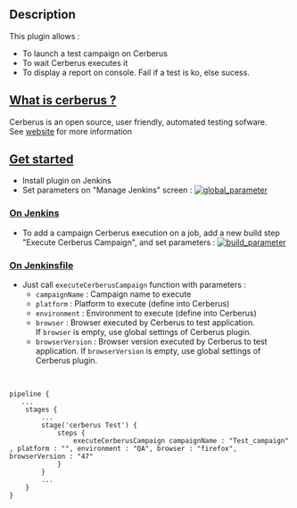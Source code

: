 ## Description

This plugin allows :

-   To launch a test campaign on Cerberus
-   To wait Cerberus executes it
-   To display a report on console. Fail if a test is ko, else sucess.

## [What is cerberus ?](https://github.com/cerberustesting/cerberus-jenkins-plugin#what-is-cerberus-)

Cerberus is an open source, user friendly, automated testing sofware.
See [website](https://www.cerberus-testing.org/) for more information

## [Get started](https://github.com/cerberustesting/cerberus-jenkins-plugin#get-started)

-   Install plugin on Jenkins
-   Set parameters on "Manage Jenkins" screen
    : [![global\_parameter](https://github.com/cerberustesting/cerberus-jenkins-plugin/raw/master/docs/global_parameter.png)](https://github.com/cerberustesting/cerberus-jenkins-plugin/blob/master/docs/global_parameter.png)

### [On Jenkins](https://github.com/cerberustesting/cerberus-jenkins-plugin#on-jenkins)

-   To add a campaign Cerberus execution on a job, add a new build step
    "Execute Cerberus Campaign", and set parameters
    : [![build\_parameter](https://github.com/cerberustesting/cerberus-jenkins-plugin/raw/master/docs/build_parameter.png)](https://github.com/cerberustesting/cerberus-jenkins-plugin/blob/master/docs/build_parameter.png)

### [On Jenkinsfile](https://github.com/cerberustesting/cerberus-jenkins-plugin#on-jenkinsfile)

-   Just call `executeCerberusCampaign` function with parameters :
    -   `campaignName` : Campaign name to execute
    -   `platform` : Platform to execute (define into Cerberus)
    -   `environment` : Environment to execute (define into Cerberus)
    -   `browser` : Browser executed by Cerberus to test application.
        If `browser` is empty, use global settings of Cerberus plugin.
    -   `browserVersion` : Browser version executed by Cerberus to test
        application. If `browserVersion` is empty, use global settings
        of Cerberus plugin.

&nbsp;

    pipeline {    
       ...
        stages {
            ...
            stage('cerberus Test') {
                steps {                 
                    executeCerberusCampaign campaignName : "Test_campaign" , platform : "", environment : "QA", browser : "firefox", browserVersion : "47"
                }
            }       
            ...
        }
    }
